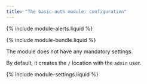 ```yaml
---
title: "The basic-auth module: configuration"
---
```


{% include module-alerts.liquid %}

{% include module-bundle.liquid %}

The module does not have any mandatory settings.

By default, it creates the `/` location with the `admin` user.

{% include module-settings.liquid %}
